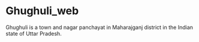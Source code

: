 # Ghughuli_web
Ghughuli is a town and nagar panchayat in Maharajganj district in the Indian state of Uttar Pradesh.
